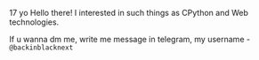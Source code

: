 17 yo
Hello there!
I interested in such things as CPython and Web technologies.

If u wanna dm me, write me message in telegram, my username - `@backinblacknext`
